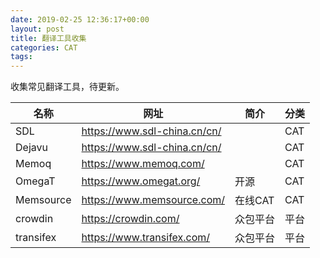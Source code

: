 ```yaml
---
date: 2019-02-25 12:36:17+00:00
layout: post
title: 翻译工具收集
categories: CAT
tags: 
---
```


收集常见翻译工具，待更新。

| 名称        | 网址                             | 简介    | 分类  |
| --------- | ------------------------------ | ----- | --- |
| SDL       | <https://www.sdl-china.cn/cn/> |       | CAT |
| Dejavu    | <https://www.sdl-china.cn/cn/> |       | CAT |
| Memoq     | <https://www.memoq.com/>       |       | CAT |
| OmegaT    | <https://www.omegat.org/>      | 开源    | CAT |
| Memsource | <https://www.memsource.com/>   | 在线CAT | CAT |
| crowdin   | <https://crowdin.com/>         | 众包平台  | 平台  |
| transifex | <https://www.transifex.com/>   | 众包平台  | 平台  |


